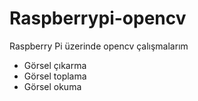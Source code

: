 # Raspberrypi-opencv
 Raspberry Pi üzerinde opencv çalışmalarım
 - Görsel çıkarma
 - Görsel toplama
 - Görsel okuma

